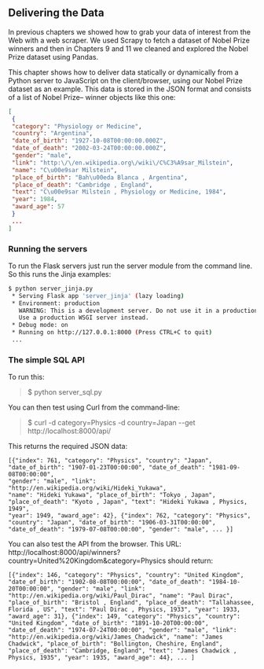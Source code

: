 ## Delivering the Data

In previous chapters we showed how to grab your data of interest from the Web with a web scraper.
We used Scrapy to fetch a dataset of Nobel Prize winners and then in Chapters 9 and
11 we cleaned and explored the Nobel Prize dataset using Pandas.

This chapter shows how to deliver data statically or dynamically from a
Python server to JavaScript on the client/browser, using our Nobel Prize dataset as an
example. This data is stored in the JSON format and consists of a list of Nobel Prize–
winner objects like this one:

```json
[
 {
 "category": "Physiology or Medicine",
 "country": "Argentina",
 "date_of_birth": "1927-10-08T00:00:00.000Z",
 "date_of_death": "2002-03-24T00:00:00.000Z",
 "gender": "male",
 "link": "http:\/\/en.wikipedia.org\/wiki\/C%C3%A9sar_Milstein",
 "name": "C\u00e9sar Milstein",
 "place_of_birth": "Bah\u00eda Blanca , Argentina",
 "place_of_death": "Cambridge , England",
 "text": "C\u00e9sar Milstein , Physiology or Medicine, 1984",
 "year": 1984,
 "award_age": 57
 }
 ...
]
```

### Running the servers

To run the Flask servers just run the server module from the command line. So this runs the Jinja examples:

```bash
$ python server_jinja.py
 * Serving Flask app 'server_jinja' (lazy loading)
 * Environment: production
   WARNING: This is a development server. Do not use it in a production deployment.
   Use a production WSGI server instead.
 * Debug mode: on
 * Running on http://127.0.0.1:8000 (Press CTRL+C to quit)
 ...
```

### The simple SQL API

To run this:

> $ python server_sql.py

You can then test using Curl from the command-line:

> $ curl -d category=Physics -d country=Japan --get http://localhost:8000/api/

This returns the required JSON data:

```
[{"index": 761, "category": "Physics", "country": "Japan",
"date_of_birth": "1907-01-23T00:00:00", "date_of_death": "1981-09-08T00:00:00",
"gender": "male", "link": "http://en.wikipedia.org/wiki/Hideki_Yukawa",
"name": "Hideki Yukawa", "place_of_birth": "Tokyo , Japan",
"place_of_death": "Kyoto , Japan", "text": "Hideki Yukawa , Physics, 1949",
"year": 1949, "award_age": 42}, {"index": 762, "category": "Physics",
"country": "Japan", "date_of_birth": "1906-03-31T00:00:00",
"date_of_death": "1979-07-08T00:00:00", "gender": "male", ... }]
```

You can also test the API from the browser. This URL: http://localhost:8000/api/winners?country=United%20Kingdom&category=Physics should return:

```
[{"index": 146, "category": "Physics", "country": "United Kingdom", "date_of_birth": "1902-08-08T00:00:00", "date_of_death": "1984-10-20T00:00:00", "gender": "male", "link": "http://en.wikipedia.org/wiki/Paul_Dirac", "name": "Paul Dirac", "place_of_birth": "Bristol , England", "place_of_death": "Tallahassee, Florida , US", "text": "Paul Dirac , Physics, 1933", "year": 1933, "award_age": 31}, {"index": 149, "category": "Physics", "country": "United Kingdom", "date_of_birth": "1891-10-20T00:00:00", "date_of_death": "1974-07-24T00:00:00", "gender": "male", "link": "http://en.wikipedia.org/wiki/James_Chadwick", "name": "James Chadwick", "place_of_birth": "Bollington, Cheshire, England", "place_of_death": "Cambridge, England", "text": "James Chadwick , Physics, 1935", "year": 1935, "award_age": 44}, ... ]
```
